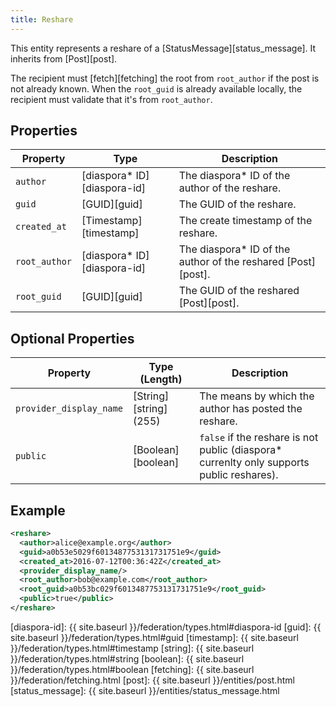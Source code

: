 ```yaml
---
title: Reshare
---
```


This entity represents a reshare of a [StatusMessage][status_message]. It inherits from [Post][post].

The recipient must [fetch][fetching] the root from `root_author` if the post is not already known.
When the `root_guid` is already available locally, the recipient must validate that it's from `root_author`.

## Properties

| Property      | Type                         | Description                                                   |
| ------------- | ---------------------------- | ------------------------------------------------------------- |
| `author`      | [diaspora\* ID][diaspora-id] | The diaspora\* ID of the author of the reshare.               |
| `guid`        | [GUID][guid]                 | The GUID of the reshare.                                      |
| `created_at`  | [Timestamp][timestamp]       | The create timestamp of the reshare.                          |
| `root_author` | [diaspora\* ID][diaspora-id] | The diaspora\* ID of the author of the reshared [Post][post]. |
| `root_guid`   | [GUID][guid]                 | The GUID of the reshared [Post][post].                        |

## Optional Properties

| Property                | Type (Length)          | Description                                                                                |
| ----------------------- | ---------------------- | ------------------------------------------------------------------------------------------ |
| `provider_display_name` | [String][string] (255) | The means by which the author has posted the reshare.                                      |
| `public`                | [Boolean][boolean]     | `false` if the reshare is not public (diaspora\* currenlty only supports public reshares). |

## Example

~~~xml
<reshare>
  <author>alice@example.org</author>
  <guid>a0b53e5029f6013487753131731751e9</guid>
  <created_at>2016-07-12T00:36:42Z</created_at>
  <provider_display_name/>
  <root_author>bob@example.com</root_author>
  <root_guid>a0b53bc029f6013487753131731751e9</root_guid>
  <public>true</public>
</reshare>
~~~

[diaspora-id]: {{ site.baseurl }}/federation/types.html#diaspora-id
[guid]: {{ site.baseurl }}/federation/types.html#guid
[timestamp]: {{ site.baseurl }}/federation/types.html#timestamp
[string]: {{ site.baseurl }}/federation/types.html#string
[boolean]: {{ site.baseurl }}/federation/types.html#boolean
[fetching]: {{ site.baseurl }}/federation/fetching.html
[post]: {{ site.baseurl }}/entities/post.html
[status_message]: {{ site.baseurl }}/entities/status_message.html
